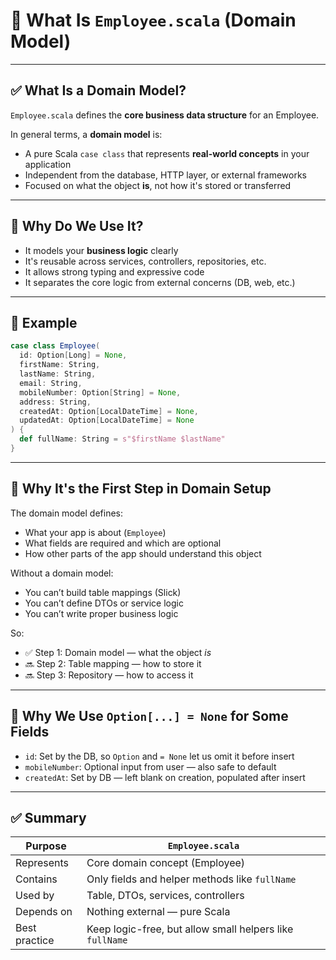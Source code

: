 # 🧱 What Is `Employee.scala` (Domain Model)

---

## ✅ What Is a Domain Model?

`Employee.scala` defines the **core business data structure** for an Employee.

In general terms, a **domain model** is:

- A pure Scala `case class` that represents **real-world concepts** in your application
- Independent from the database, HTTP layer, or external frameworks
- Focused on what the object **is**, not how it's stored or transferred

---

## 🧩 Why Do We Use It?

- It models your **business logic** clearly
- It's reusable across services, controllers, repositories, etc.
- It allows strong typing and expressive code
- It separates the core logic from external concerns (DB, web, etc.)

---

## 🧱 Example

```scala
case class Employee(
  id: Option[Long] = None,
  firstName: String,
  lastName: String,
  email: String,
  mobileNumber: Option[String] = None,
  address: String,
  createdAt: Option[LocalDateTime] = None,
  updatedAt: Option[LocalDateTime] = None
) {
  def fullName: String = s"$firstName $lastName"
}
```

---

## 🧭 Why It's the First Step in Domain Setup

The domain model defines:
- What your app is about (`Employee`)
- What fields are required and which are optional
- How other parts of the app should understand this object

Without a domain model:
- You can’t build table mappings (Slick)
- You can’t define DTOs or service logic
- You can’t write proper business logic

So:
- ✅ Step 1: Domain model — what the object *is*
- 🔜 Step 2: Table mapping — how to store it
- 🔜 Step 3: Repository — how to access it

---

## 🧠 Why We Use `Option[...] = None` for Some Fields

- `id`: Set by the DB, so `Option` and `= None` let us omit it before insert
- `mobileNumber`: Optional input from user — also safe to default
- `createdAt`: Set by DB — left blank on creation, populated after insert

---

## ✅ Summary

| Purpose           | `Employee.scala`                                       |
|-------------------|--------------------------------------------------------|
| Represents        | Core domain concept (Employee)                         |
| Contains          | Only fields and helper methods like `fullName`         |
| Used by           | Table, DTOs, services, controllers                     |
| Depends on        | Nothing external — pure Scala                          |
| Best practice     | Keep logic-free, but allow small helpers like `fullName` |

